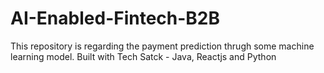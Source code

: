 # AI-Enabled-Fintech-B2B
This repository is regarding the payment prediction thrugh some machine learning model. Built with Tech Satck - Java, Reactjs and Python
